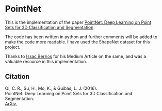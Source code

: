 # PointNet
This is the implementation of the paper [PointNet: Deep Learning on Point Sets for 3D Classification and Segmentation](https://arxiv.org/abs/1612.00593).  

The code has been written in python and further comments will be added to make the code more readable. I have used the ShapeNet dataset for this project.  

Thanks to [Issac Berrios](https://medium.com/@itberrios6) for his Medium Article on the same, and was a valuable resource in this implementation.

## Citation
Qi, C. R., Su, H., Mo, K., & Guibas, L. J. (2016). 
<br>
PointNet: Deep Learning on Point Sets for 3D Classification and Segmentation.
<br>
[ArXiv.](https://arxiv.org/abs/1612.00593) 
